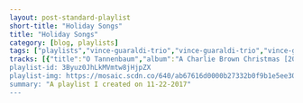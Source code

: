 ```yaml
---
layout: post-standard-playlist
short-title: "Holiday Songs"
title: "Holiday Songs"
category: [blog, playlists]
tags: ["playlists","vince-guaraldi-trio","vince-guaraldi-trio","vince-guaraldi-trio","vince-guaraldi-trio","vince-guaraldi-trio","vince-guaraldi-trio","vince-guaraldi-trio","vince-guaraldi-trio","vince-guaraldi-trio","vince-guaraldi-trio","vince-guaraldi-trio","vince-guaraldi-trio","vince-guaraldi-trio","vince-guaraldi-trio","burl-ives,-vidocraft-orchestra","stan-francis","videocraft-chorus","janet-orenstein","billie-richards,-paul-soles","burl-ives","videocraft-chorus","burl-ives","burl-ives,-videocraft-chorus","decca-concert-orchestra","decca-concert-orchestra","decca-concert-orchestra","decca-concert-orchestra","decca-concert-orchestra","decca-concert-orchestra","decca-concert-orchestra","decca-concert-orchestra","decca-concert-orchestra","decca-concert-orchestra","sufjan-stevens","the-sixteen","healey-willan,-choir-of-jesus-college,-cambridge,-mark-williams","boris-ord,-queens'-college-choir,-cambridge,-queens'-chapel-players,-silas-wollston","peter-warlock,-queens'-college-choir,-cambridge,-queens'-chapel-players,-silas-wollston","herbert-howells,-queens'-college-choir,-cambridge,-queens'-chapel-players,-silas-wollston","guildford-cathedral-choir","the-king's-singers","the-king's-singers","laudate-mennonite-ensemble","mgm-studio-chorus,-mgm-studio-orchestra","mgm-studio-chorus,-mgm-studio-orchestra","mgm-studio-chorus,-mgm-studio-orchestra","mgm-studio-chorus,-mgm-studio-orchestra","mgm-studio-chorus,-mgm-studio-orchestra","thurl-ravenscroft","thurl-ravenscroft","mgm-studio-chorus,-mgm-studio-orchestra","mgm-studio-chorus,-mgm-studio-orchestra","mgm-studio-chorus,-mgm-studio-orchestra","ella-fitzgerald","ella-fitzgerald","ella-fitzgerald","ella-fitzgerald","ella-fitzgerald","ella-fitzgerald","ella-fitzgerald","ella-fitzgerald","ella-fitzgerald","ella-fitzgerald","ella-fitzgerald","ella-fitzgerald","ella-fitzgerald","ella-fitzgerald","ella-fitzgerald","ella-fitzgerald","ella-fitzgerald","ella-fitzgerald","the-king's-singers","the-king's-singers","the-king's-singers","the-king's-singers","the-king's-singers","the-king's-singers","the-king's-singers","the-king's-singers","the-king's-singers","the-king's-singers","the-king's-singers","the-king's-singers","the-king's-singers","the-king's-singers","the-king's-singers","the-king's-singers","the-king's-singers","the-king's-singers","the-king's-singers","the-king's-singers","the-king's-singers","the-king's-singers","the-king's-singers","the-king's-singers","the-king's-singers","paul-williams","the-muppet-cast","honeydew-and-beaker","muppet-brass-buskers","kermit","marley-and-marley","miles-goodman","sam-eagle","dr.-teeth-and-the-electric-mayhem","belle","ghost-of-christmas-present","tiny-tim,-kermit","tiny-tim,-tiny-tim's-family","miles-goodman","miles-goodman","scrooge","ghost-of-christmas-present,-tiny-tim,-scrooge,-the-muppet-cast","john-denver","john-denver","john-denver","john-denver","john-denver","john-denver","john-denver","john-denver","john-denver","john-denver","john-denver","john-denver","john-denver","john-denver","john-denver","john-denver","john-denver","john-denver","john-denver","john-denver","john-denver","john-denver","john-denver","john-denver","john-denver","john-denver","john-denver","john-denver","john-denver","spike-jones-&-his-city-slickers","jimmy-durante","brenda-lee","alvin-&-the-chipmunks","raul-malo","ella-fitzgerald","elmo-&-patsy","burl-ives"]
tracks: [{"title":"O Tannenbaum","album":"A Charlie Brown Christmas [2012 Remastered & Expanded Edition]","artists":"Vince Guaraldi Trio"},{"title":"What Child Is This","album":"A Charlie Brown Christmas [2012 Remastered & Expanded Edition]","artists":"Vince Guaraldi Trio"},{"title":"My Little Drum","album":"A Charlie Brown Christmas [2012 Remastered & Expanded Edition]","artists":"Vince Guaraldi Trio"},{"title":"Linus And Lucy","album":"A Charlie Brown Christmas [2012 Remastered & Expanded Edition]","artists":"Vince Guaraldi Trio"},{"title":"Christmas Time Is Here - Instrumental","album":"A Charlie Brown Christmas [2012 Remastered & Expanded Edition]","artists":"Vince Guaraldi Trio"},{"title":"Christmas Time Is Here - Vocal","album":"A Charlie Brown Christmas [2012 Remastered & Expanded Edition]","artists":"Vince Guaraldi Trio"},{"title":"Skating","album":"A Charlie Brown Christmas [2012 Remastered & Expanded Edition]","artists":"Vince Guaraldi Trio"},{"title":"Hark, The Herald Angels Sing","album":"A Charlie Brown Christmas [2012 Remastered & Expanded Edition]","artists":"Vince Guaraldi Trio"},{"title":"Christmas Is Coming","album":"A Charlie Brown Christmas [2012 Remastered & Expanded Edition]","artists":"Vince Guaraldi Trio"},{"title":"Fur Elise","album":"A Charlie Brown Christmas [2012 Remastered & Expanded Edition]","artists":"Vince Guaraldi Trio"},{"title":"The Christmas Song","album":"A Charlie Brown Christmas [2012 Remastered & Expanded Edition]","artists":"Vince Guaraldi Trio"},{"title":"Greensleeves","album":"A Charlie Brown Christmas [2012 Remastered & Expanded Edition]","artists":"Vince Guaraldi Trio"},{"title":"Great Pumpkin Waltz","album":"A Charlie Brown Christmas [2012 Remastered & Expanded Edition]","artists":"Vince Guaraldi Trio"},{"title":"Thanksgiving Theme","album":"A Charlie Brown Christmas [2012 Remastered & Expanded Edition]","artists":"Vince Guaraldi Trio"},{"title":"Overture And A Holly Jolly Christmas - From \"Rudolph The Red-Nosed Reindeer\" Soundtrack","album":"Rudolph The Red-Nosed Reindeer","artists":"Burl Ives, Vidocraft Orchestra"},{"title":"Jingle Jingle Jingle - From \"Rudolph The Red-Nosed Reindeer\" Soundtrack","album":"Rudolph The Red-Nosed Reindeer","artists":"Stan Francis"},{"title":"We Are Santa's Elves - From \"Rudolph The Red-Nosed Reindeer\" Soundtrack","album":"Rudolph The Red-Nosed Reindeer","artists":"Videocraft Chorus"},{"title":"There's Always Tomorrow - From \"Rudolph The Red-Nosed Reindeer\" Soundtrack","album":"Rudolph The Red-Nosed Reindeer","artists":"Janet Orenstein"},{"title":"We're A Couple Of Misfits - From \"Rudolph The Red-Nosed Reindeer\" Soundtrack","album":"Rudolph The Red-Nosed Reindeer","artists":"Billie Richards, Paul Soles"},{"title":"Silver And Gold - From \"Rudolph The Red-Nosed Reindeer\" Soundtrack","album":"Rudolph The Red-Nosed Reindeer","artists":"Burl Ives"},{"title":"The Most Wonderful Day Of The Year - From \"Rudolph The Red-Nosed Reindeer\" Soundtrack","album":"Rudolph The Red-Nosed Reindeer","artists":"Videocraft Chorus"},{"title":"A Holly Jolly Christmas - From \"Rudolph The Red-Nosed Reindeer\" Soundtrack","album":"Rudolph The Red-Nosed Reindeer","artists":"Burl Ives"},{"title":"Rudolph The Red-Nosed Reindeer - Finale","album":"Rudolph The Red-Nosed Reindeer","artists":"Burl Ives, Videocraft Chorus"},{"title":"Christmas Medley: The Night Before Christmas Song / A Merry Merry Christmas / When Santa Clause Gets Your Letter - From \"Rudolph The Red-Nosed Reindeer\" Soundtrack","album":"Rudolph The Red-Nosed Reindeer","artists":"Decca Concert Orchestra"},{"title":"Rudolph The Red-Nosed Reindeer - Instrumental","album":"Rudolph The Red-Nosed Reindeer","artists":"Decca Concert Orchestra"},{"title":"There's Always Tomorrow - Instrumental","album":"Rudolph The Red-Nosed Reindeer","artists":"Decca Concert Orchestra"},{"title":"Jingle Jingle Jingle - Instrumental","album":"Rudolph The Red-Nosed Reindeer","artists":"Decca Concert Orchestra"},{"title":"We're A Couple Of Misfits - Instrumental","album":"Rudolph The Red-Nosed Reindeer","artists":"Decca Concert Orchestra"},{"title":"Silver And Gold - Instrumental","album":"Rudolph The Red-Nosed Reindeer","artists":"Decca Concert Orchestra"},{"title":"We Are Santa's Elves - Instrumental","album":"Rudolph The Red-Nosed Reindeer","artists":"Decca Concert Orchestra"},{"title":"The Most Wonderful Day Of The Year - Instrumental","album":"Rudolph The Red-Nosed Reindeer","artists":"Decca Concert Orchestra"},{"title":"A Holly Jolly Christmas - Instrumental","album":"Rudolph The Red-Nosed Reindeer","artists":"Decca Concert Orchestra"},{"title":"I Heard The Bells On Christmas Day - Instrumental","album":"Rudolph The Red-Nosed Reindeer","artists":"Decca Concert Orchestra"},{"title":"Angels We Have Heard on High","album":"Songs For Christmas","artists":"Sufjan Stevens"},{"title":"Jesus Christ the Apple Tree","album":"A Traditional Christmas Carol Collection, Vol. II","artists":"The Sixteen"},{"title":"Rise Up My Love","album":"My Beloved's Voice: Sacred Songs of Love","artists":"Healey Willan, Choir of Jesus College, Cambridge, Mark Williams"},{"title":"Adam lay y-bounden","album":"And Comes The Day: Carols and Antiphons for Advent","artists":"Boris Ord, Queens' College Choir, Cambridge, Queens' Chapel Players, Silas Wollston"},{"title":"Bethlehem Down","album":"And Comes The Day: Carols and Antiphons for Advent","artists":"Peter Warlock, Queens' College Choir, Cambridge, Queens' Chapel Players, Silas Wollston"},{"title":"A Spotless Rose","album":"And Comes The Day: Carols and Antiphons for Advent","artists":"Herbert Howells, Queens' College Choir, Cambridge, Queens' Chapel Players, Silas Wollston"},{"title":"The Holly And The Ivy","album":"The Holly And The Ivy - 15 Essential Christmas Carols","artists":"Guildford Cathedral Choir"},{"title":"Coventry Carol","album":"Christmas","artists":"The King's Singers"},{"title":"Bethlehem Down","album":"Christmas","artists":"The King's Singers"},{"title":"Ding Dong! Merrily On High","album":"Light","artists":"Laudate Mennonite Ensemble"},{"title":"Opening","album":"Dr. Seuss' How The Grinch Stole Christmas!","artists":"MGM Studio Chorus, MGM Studio Orchestra"},{"title":"Trim Up The Tree","album":"Dr. Seuss' How The Grinch Stole Christmas!","artists":"MGM Studio Chorus, MGM Studio Orchestra"},{"title":"Tomorrow Is Christmas, It's Practically Here","album":"Dr. Seuss' How The Grinch Stole Christmas!","artists":"MGM Studio Chorus, MGM Studio Orchestra"},{"title":"Welcome Christmas","album":"Dr. Seuss' How The Grinch Stole Christmas!","artists":"MGM Studio Chorus, MGM Studio Orchestra"},{"title":"I Must Stop Christmas","album":"Dr. Seuss' How The Grinch Stole Christmas!","artists":"MGM Studio Chorus, MGM Studio Orchestra"},{"title":"You're A Mean One, Mr. Grinch","album":"Dr. Seuss' How The Grinch Stole Christmas!","artists":"Thurl Ravenscroft"},{"title":"You're A Mean One, Mr. Grinch - Reprise","album":"Dr. Seuss' How The Grinch Stole Christmas!","artists":"Thurl Ravenscroft"},{"title":"A Quarter of Dawn","album":"Dr. Seuss' How The Grinch Stole Christmas!","artists":"MGM Studio Chorus, MGM Studio Orchestra"},{"title":"Welcome Christmas","album":"Dr. Seuss' How The Grinch Stole Christmas!","artists":"MGM Studio Chorus, MGM Studio Orchestra"},{"title":"Finale","album":"Dr. Seuss' How The Grinch Stole Christmas!","artists":"MGM Studio Chorus, MGM Studio Orchestra"},{"title":"Jingle Bells","album":"Ella Wishes You A Swinging Christmas (Expanded Edition)","artists":"Ella Fitzgerald"},{"title":"Santa Claus Is Coming To Town","album":"Ella Wishes You A Swinging Christmas (Expanded Edition)","artists":"Ella Fitzgerald"},{"title":"Have Yourself A Merry Little Christmas","album":"Ella Wishes You A Swinging Christmas (Expanded Edition)","artists":"Ella Fitzgerald"},{"title":"What Are You Doing New Year's Eve?","album":"Ella Wishes You A Swinging Christmas (Expanded Edition)","artists":"Ella Fitzgerald"},{"title":"Sleigh Ride","album":"Ella Wishes You A Swinging Christmas (Expanded Edition)","artists":"Ella Fitzgerald"},{"title":"The Christmas Song","album":"Ella Wishes You A Swinging Christmas (Expanded Edition)","artists":"Ella Fitzgerald"},{"title":"Good Morning Blues","album":"Ella Wishes You A Swinging Christmas (Expanded Edition)","artists":"Ella Fitzgerald"},{"title":"Let It Snow! Let It Snow! Let It Snow!","album":"Ella Wishes You A Swinging Christmas (Expanded Edition)","artists":"Ella Fitzgerald"},{"title":"Winter Wonderland","album":"Ella Wishes You A Swinging Christmas (Expanded Edition)","artists":"Ella Fitzgerald"},{"title":"Rudolph The Red-Nosed Reindeer","album":"Ella Wishes You A Swinging Christmas (Expanded Edition)","artists":"Ella Fitzgerald"},{"title":"Frosty The Snowman","album":"Ella Wishes You A Swinging Christmas (Expanded Edition)","artists":"Ella Fitzgerald"},{"title":"White Christmas","album":"Ella Wishes You A Swinging Christmas (Expanded Edition)","artists":"Ella Fitzgerald"},{"title":"The Secret Of Christmas","album":"Ella Wishes You A Swinging Christmas (Expanded Edition)","artists":"Ella Fitzgerald"},{"title":"Medley: We Three Kings Of Orient Are/O Little Town Of Bethlehem","album":"Ella Wishes You A Swinging Christmas (Expanded Edition)","artists":"Ella Fitzgerald"},{"title":"Christmas Island","album":"Ella Wishes You A Swinging Christmas (Expanded Edition)","artists":"Ella Fitzgerald"},{"title":"The Christmas Song","album":"Ella Wishes You A Swinging Christmas (Expanded Edition)","artists":"Ella Fitzgerald"},{"title":"White Christmas","album":"Ella Wishes You A Swinging Christmas (Expanded Edition)","artists":"Ella Fitzgerald"},{"title":"Frosty The Snowman","album":"Ella Wishes You A Swinging Christmas (Expanded Edition)","artists":"Ella Fitzgerald"},{"title":"Veni, veni Emmanuel","album":"Christmas","artists":"The King's Singers"},{"title":"Angelus ad Virginem","album":"Christmas","artists":"The King's Singers"},{"title":"This is the Truth","album":"Christmas","artists":"The King's Singers"},{"title":"Wie schön leuchtet der Morgenstern","album":"Christmas","artists":"The King's Singers"},{"title":"Es ist ein Ros' entsprungen","album":"Christmas","artists":"The King's Singers"},{"title":"There is no Rose","album":"Christmas","artists":"The King's Singers"},{"title":"Nowell sing we now","album":"Christmas","artists":"The King's Singers"},{"title":"Remember, O Thou Man","album":"Christmas","artists":"The King's Singers"},{"title":"In dulci jubilo","album":"Christmas","artists":"The King's Singers"},{"title":"Lullay my liking","album":"Christmas","artists":"The King's Singers"},{"title":"Bogoroditsye dyevo","album":"Christmas","artists":"The King's Singers"},{"title":"The Lamb","album":"Christmas","artists":"The King's Singers"},{"title":"Maria durch ein Dornwald ging","album":"Christmas","artists":"The King's Singers"},{"title":"O little one sweet","album":"Christmas","artists":"The King's Singers"},{"title":"The Crown of Roses","album":"Christmas","artists":"The King's Singers"},{"title":"To Us in Bethlem City","album":"Christmas","artists":"The King's Singers"},{"title":"Szczo to za prediwo","album":"Christmas","artists":"The King's Singers"},{"title":"There is a flower","album":"Christmas","artists":"The King's Singers"},{"title":"La Peregrinaçion","album":"Christmas","artists":"The King's Singers"},{"title":"Away in a manger","album":"Christmas","artists":"The King's Singers"},{"title":"Noël nouvelet","album":"Christmas","artists":"The King's Singers"},{"title":"Stille Nacht","album":"Christmas","artists":"The King's Singers"},{"title":"Born on a New Day","album":"Christmas","artists":"The King's Singers"},{"title":"Drummer Boy","album":"Christmas","artists":"The King's Singers"},{"title":"O Little Town","album":"Christmas","artists":"The King's Singers"},{"title":"Overture","album":"The Muppet Christmas Carol (Special Anniversary Edition)","artists":"Paul Williams"},{"title":"Scrooge","album":"The Muppet Christmas Carol (Special Anniversary Edition)","artists":"The Muppet Cast"},{"title":"Room In Your Heart","album":"The Muppet Christmas Carol (Special Anniversary Edition)","artists":"Honeydew and Beaker"},{"title":"Good King Wenceslas","album":"The Muppet Christmas Carol (Special Anniversary Edition)","artists":"Muppet Brass Buskers"},{"title":"One More Sleep ’til Christmas","album":"The Muppet Christmas Carol (Special Anniversary Edition)","artists":"Kermit"},{"title":"Marley and Marley","album":"The Muppet Christmas Carol (Special Anniversary Edition)","artists":"Marley and Marley"},{"title":"Christmas Past","album":"The Muppet Christmas Carol (Special Anniversary Edition)","artists":"Miles Goodman"},{"title":"Chairman of The Board","album":"The Muppet Christmas Carol (Special Anniversary Edition)","artists":"Sam Eagle"},{"title":"Fozziwig's Party","album":"The Muppet Christmas Carol (Special Anniversary Edition)","artists":"Dr. Teeth and The Electric Mayhem"},{"title":"When Love is Gone","album":"The Muppet Christmas Carol (Special Anniversary Edition)","artists":"Belle"},{"title":"It Feels Like Christmas","album":"The Muppet Christmas Carol (Special Anniversary Edition)","artists":"Ghost of Christmas Present"},{"title":"Christmas Scat","album":"The Muppet Christmas Carol (Special Anniversary Edition)","artists":"Tiny Tim, Kermit"},{"title":"Bless Us All","album":"The Muppet Christmas Carol (Special Anniversary Edition)","artists":"Tiny Tim, Tiny Tim's Family"},{"title":"Christmas Future","album":"The Muppet Christmas Carol (Special Anniversary Edition)","artists":"Miles Goodman"},{"title":"Christmas Morning","album":"The Muppet Christmas Carol (Special Anniversary Edition)","artists":"Miles Goodman"},{"title":"Thankful Heart","album":"The Muppet Christmas Carol (Special Anniversary Edition)","artists":"Scrooge"},{"title":"Finale – When Love Is Found/It Feels Like Christmas","album":"The Muppet Christmas Carol (Special Anniversary Edition)","artists":"Ghost of Christmas Present, Tiny Tim, Scrooge, The Muppet Cast"},{"title":"A Baby Just Like You","album":"The Classic Christmas Album","artists":"John Denver"},{"title":"The Christmas Song (Chestnuts Roasting On an Open Fire)","album":"The Classic Christmas Album","artists":"John Denver"},{"title":"White Christmas","album":"The Classic Christmas Album","artists":"John Denver"},{"title":"Christmas for Cowboys","album":"The Classic Christmas Album","artists":"John Denver"},{"title":"Please, Daddy (Don't Get Drunk This Christmas)","album":"The Classic Christmas Album","artists":"John Denver"},{"title":"Blue Christmas","album":"The Classic Christmas Album","artists":"John Denver"},{"title":"Noel - Christmas Eve, 1913","album":"The Classic Christmas Album","artists":"John Denver"},{"title":"Medley: Alfie, The Christmas Tree/Carol For A Christmas Tree/It's In Everyone Of Us","album":"The Classic Christmas Album","artists":"John Denver"},{"title":"Coventry Carol","album":"The Classic Christmas Album","artists":"John Denver"},{"title":"What Child Is This?","album":"The Classic Christmas Album","artists":"John Denver"},{"title":"Christmas Like A Lullaby - Live","album":"The Classic Christmas Album","artists":"John Denver"},{"title":"The Marvelous Toy - Live","album":"The Classic Christmas Album","artists":"John Denver"},{"title":"Oh Holy Night","album":"The Classic Christmas Album","artists":"John Denver"},{"title":"Aspenglow","album":"The Classic Christmas Album","artists":"John Denver"},{"title":"Jingle Bells","album":"The Classic Christmas Album","artists":"John Denver"},{"title":"Have Yourself A Merry Little Christmas","album":"The Classic Christmas Album","artists":"John Denver"},{"title":"Twelve Days Of Christmas","album":"A Christmas Together - John Denver & The Muppets","artists":"John Denver"},{"title":"Have Yourself A Merry Little Christmas","album":"A Christmas Together - John Denver & The Muppets","artists":"John Denver"},{"title":"The Peace Carol","album":"A Christmas Together - John Denver & The Muppets","artists":"John Denver"},{"title":"Christmas Is Coming","album":"A Christmas Together - John Denver & The Muppets","artists":"John Denver"},{"title":"A Baby Just Like You","album":"A Christmas Together - John Denver & The Muppets","artists":"John Denver"},{"title":"Deck The Halls","album":"A Christmas Together - John Denver & The Muppets","artists":"John Denver"},{"title":"When The River Meets The Sea","album":"A Christmas Together - John Denver & The Muppets","artists":"John Denver"},{"title":"Little Saint Nick","album":"A Christmas Together - John Denver & The Muppets","artists":"John Denver"},{"title":"Noel: Christmas Eve, 1913","album":"A Christmas Together - John Denver & The Muppets","artists":"John Denver"},{"title":"The Christmas Wish","album":"A Christmas Together - John Denver & The Muppets","artists":"John Denver"},{"title":"Medley: Alfie, The Christmas Tree/ Carol For A Christmas Tree/It's In Every One Of Us","album":"A Christmas Together - John Denver & The Muppets","artists":"John Denver"},{"title":"Silent Night","album":"A Christmas Together - John Denver & The Muppets","artists":"John Denver"},{"title":"We Wish You A Merry Christmas","album":"A Christmas Together - John Denver & The Muppets","artists":"John Denver"},{"title":"All I Want For Christmas (Is My Two Front Teeth)","album":"A Holly Jolly Kids Christmas","artists":"Spike Jones & His City Slickers"},{"title":"Frosty The Snowman","album":"A Holly Jolly Kids Christmas","artists":"Jimmy Durante"},{"title":"Rockin' Around The Christmas Tree","album":"A Holly Jolly Kids Christmas","artists":"Brenda Lee"},{"title":"The Chipmunk Song (Christmas Don't Be Late)","album":"A Holly Jolly Kids Christmas","artists":"Alvin & The Chipmunks"},{"title":"Marshmallow World","album":"A Holly Jolly Kids Christmas","artists":"Raul Malo"},{"title":"Jingle Bells","album":"A Holly Jolly Kids Christmas","artists":"Ella Fitzgerald"},{"title":"Grandma Got Run Over By A Reindeer","album":"A Holly Jolly Kids Christmas","artists":"Elmo & Patsy"},{"title":"A Holly Jolly Christmas - Single Version","album":"A Holly Jolly Kids Christmas","artists":"Burl Ives"}]
playlist-id: 3Byuz0JhLkMVmtw8jHjpZX
playlist-img: https://mosaic.scdn.co/640/ab67616d0000b27332b0f9b1e5ee30df7a91cec3ab67616d0000b273527eb894a2ac5a38f313f9baab67616d0000b27359ae9a5da731f61c7d399082ab67616d0000b273edcc2355b480d00f8aad8422
summary: "A playlist I created on 11-22-2017"
---
```

